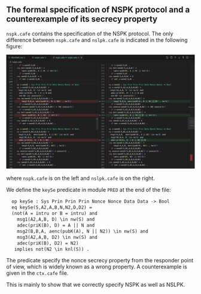 ## The formal specification of NSPK protocol and a counterexample of its secrecy property

`nspk.cafe` contains the specification of the NSPK protocol. The only difference between `nspk.cafe` and `nslpk.cafe` is indicated in the following figure:

![diff](diff.png)

where `nspk.cafe` is on the left and `nslpk.cafe` is on the right. 

We define the `keySe` predicate in module `PRED` at the end of the file:
```  
  op keySe : Sys Prin Prin Prin Nonce Nonce Data Data -> Bool
  eq keySe(S,A2,A,B,N,N2,D,D2) = 
  (not(A = intru or B = intru) and
    msg1(A2,A,B, D) \in nw(S) and 
    adec(priK(B), D) = A || N and 
    msg2(B,B,A, aenc(pubK(A), N || N2)) \in nw(S) and 
    msg3(A2,A,B, D2) \in nw(S) and 
    adec(priK(B), D2) = N2)
   implies not(N2 \in knl(S)) .
```

The predicate specify the nonce secrecy property from the responder point of view, which is widely known as a wrong property. A counterexample is given in the `ctx.cafe` file.

This is mainly to show that we correctly specify NSPK as well as NSLPK.